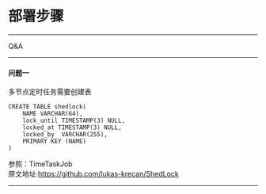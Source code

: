 # 部署步骤

---
Q&A 

---

#### 问题一
多节点定时任务需要创建表
```
CREATE TABLE shedlock(
    NAME VARCHAR(64), 
    lock_until TIMESTAMP(3) NULL, 
    locked_at TIMESTAMP(3) NULL, 
    locked_by  VARCHAR(255), 
    PRIMARY KEY (NAME)
)
```

参照：TimeTaskJob  
原文地址:https://github.com/lukas-krecan/ShedLock


---